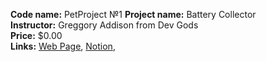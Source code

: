 **Code name:** PetProject №1 
**Project name:** Battery Collector  
**Instructor:** Greggory Addison from Dev Gods  
**Price:** $0.00  
**Links:**
[Web Page](https://www.youtube.com/playlist?list=PLP0m9EE3InC6NQd9ZQ0-3sgI3W6eFVVhi),
[Notion](https://www.notion.so/UE5-For-The-Unity-Developer-Beginner-Friendly-C-Series-ed2892bf0db44e95b430523522d9131e),